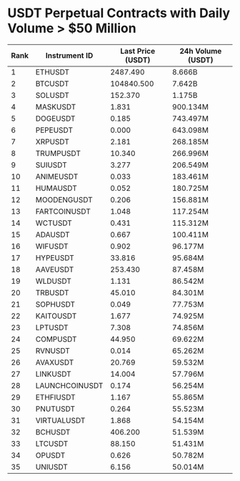 # USDT Perpetual Contracts with Daily Volume > $50 Million

| Rank | Instrument ID | Last Price (USDT) | 24h Volume (USDT) |
|------|---------------|-------------------|-------------------|
| 1 | ETHUSDT | 2487.490 | 8.666B |
| 2 | BTCUSDT | 104840.500 | 7.642B |
| 3 | SOLUSDT | 152.370 | 1.175B |
| 4 | MASKUSDT | 1.831 | 900.134M |
| 5 | DOGEUSDT | 0.185 | 743.497M |
| 6 | PEPEUSDT | 0.000 | 643.098M |
| 7 | XRPUSDT | 2.181 | 268.185M |
| 8 | TRUMPUSDT | 10.340 | 266.996M |
| 9 | SUIUSDT | 3.277 | 206.549M |
| 10 | ANIMEUSDT | 0.033 | 183.461M |
| 11 | HUMAUSDT | 0.052 | 180.725M |
| 12 | MOODENGUSDT | 0.206 | 156.881M |
| 13 | FARTCOINUSDT | 1.048 | 117.254M |
| 14 | WCTUSDT | 0.431 | 115.312M |
| 15 | ADAUSDT | 0.667 | 100.411M |
| 16 | WIFUSDT | 0.902 | 96.177M |
| 17 | HYPEUSDT | 33.816 | 95.684M |
| 18 | AAVEUSDT | 253.430 | 87.458M |
| 19 | WLDUSDT | 1.131 | 86.542M |
| 20 | TRBUSDT | 45.010 | 84.301M |
| 21 | SOPHUSDT | 0.049 | 77.753M |
| 22 | KAITOUSDT | 1.677 | 74.925M |
| 23 | LPTUSDT | 7.308 | 74.856M |
| 24 | COMPUSDT | 44.950 | 69.622M |
| 25 | RVNUSDT | 0.014 | 65.262M |
| 26 | AVAXUSDT | 20.769 | 59.532M |
| 27 | LINKUSDT | 14.004 | 57.796M |
| 28 | LAUNCHCOINUSDT | 0.174 | 56.254M |
| 29 | ETHFIUSDT | 1.167 | 55.865M |
| 30 | PNUTUSDT | 0.264 | 55.523M |
| 31 | VIRTUALUSDT | 1.868 | 54.154M |
| 32 | BCHUSDT | 406.200 | 51.539M |
| 33 | LTCUSDT | 88.150 | 51.431M |
| 34 | OPUSDT | 0.626 | 50.782M |
| 35 | UNIUSDT | 6.156 | 50.014M |
